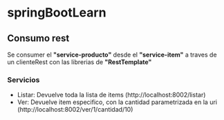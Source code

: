 # springBootLearn
## Consumo rest
Se consumer el **"service-producto"** desde el **"service-item"** a traves de un clienteRest con las librerias de **"RestTemplate"**

### Servicios
- Listar: Devuelve toda la lista de items (http://localhost:8002/listar)
- Ver: Devuelve item especifico, con la cantidad parametrizada en la uri (http://localhost:8002/ver/1/cantidad/10)
